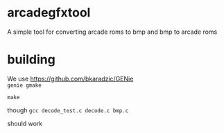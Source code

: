 # arcadegfxtool
A simple tool for converting arcade roms to bmp and bmp to arcade roms

# building 
We use https://github.com/bkaradzic/GENie  
```genie gmake``` 

```make```

though 
```gcc decode_test.c decode.c bmp.c```

should work 



